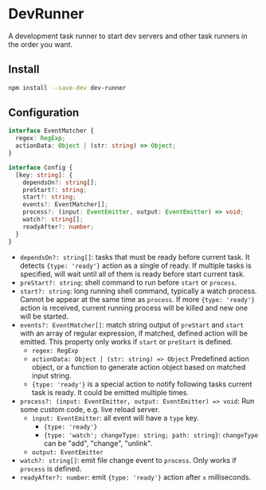 # DevRunner

A development task runner to start dev servers and other task runners in the order you want.

## Install

```sh
npm install --save-dev dev-runner
```

## Configuration

```typescript
interface EventMatcher {
  regex: RegExp;
  actionData: Object | (str: string) => Object;
}

interface Config {
  [key: string]: {
    dependsOn?: string[];
    preStart?: string;
    start?: string;
    events?: EventMatcher[];
    process?: (input: EventEmitter, output: EventEmitter) => void;
    watch?: string[];
    readyAfter?: number;
  }
}
```

- `dependsOn?: string[]`: tasks that must be ready before current task. It detects `{type: 'ready'}` action as a single of ready. If multiple tasks is specified, will wait until all of them is ready before start current task.
- `preStart?: string`: shell command to run before `start` or `process`.
- `start?: string`: long running shell command, typically a watch process. Cannot be appear at the same time as `process`. If more `{type: 'ready'}` action is received, current running process will be killed and new one will be started.
- `events?: EventMatcher[]`: match string output of `preStart` and `start` with an array of regular expression, if matched, defined action will be emitted. This property only works if `start` or `preStart` is defined.
    - `regex: RegExp`
    - `actionData: Object | (str: string) => Object` Predefined action object, or a function to generate action object based on matched input string.
    - `{type: 'ready'}` is a special action to notify following tasks current task is ready. It could be emitted multiple times.
- `process?: (input: EventEmitter, output: EventEmitter) => void`: Run some custom code, e.g. live reload server.
    - `input: EventEmitter`: all event will have a `type` key.
        - `{type: 'ready'}`
        - `{type: 'watch'; changeType: string; path: string}`: `changeType` can be "add", "change", "unlink".
    - `output: EventEmitter`
- `watch?: string[]`: emit file change event to `process`. Only works if `process` is defined.
- `readyAfter?: number`: emit `{type: 'ready'}` action after `x` milliseconds.
